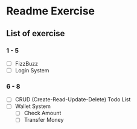 # Readme Exercise

## List of exercise

### 1 - 5

- [ ] FizzBuzz
- [ ] Login System

### 6 - 8

- [ ] CRUD (Create-Read-Update-Delete) Todo List
- [ ] Wallet System
  - [ ] Check Amount
  - [ ] Transfer Money

